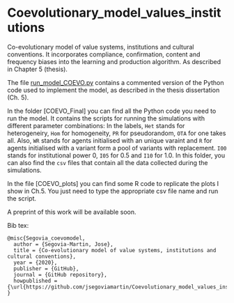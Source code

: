 # Coevolutionary_model_values_institutions
Co-evolutionary model of value systems, institutions and cultural conventions. It incorporates compliance, confirmation, content and frequency biases into the learning and production algorithm.  As described in Chapter 5 (thesis).

The file [run_model_COEVO.py](https://github.com/jsegoviamartin/Coevolutionary_model_values_institutions/blob/master/run_model_COEVO.py) contains a commented version of the Python code used to implement the model, as described in the thesis dissertation (Ch. 5).

In the folder [COEVO_Final] you can find all the Python code you need to run the model. It contains the scripts for running the simulations with different parameter combinations: In the labels, `Het` stands for heterogeneiry, `Hom` for homogeneity, `PR` for pseudorandom, `OTA` for one takes all. Also, `WR` stands for agents initialised with an unique varaint and `R` for agents initialised with a variant form a pool of variants with replacement. `I00` stands for institutional power 0, `I05` for 0.5 and `I10` for 1.0. In this folder, you can also find the `csv` files that contain all the data collected during the simulations.

In the file [COEVO_plots] you can find some R code to replicate the plots I show in Ch.5. You just need to type the appropriate csv file name and run the script.

A preprint of this work will be available soon.

Bib tex:

```
@misc{Segovia_coevomodel,
  author = {Segovia-Martin, Jose},
  title = {Co-evolutionary model of value systems, institutions and cultural conventions},
  year = {2020},
  publisher = {GitHub},
  journal = {GitHub repository},
  howpublished = {\url{https://github.com/jsegoviamartin/Coevolutionary_model_values_institutions}}
}
